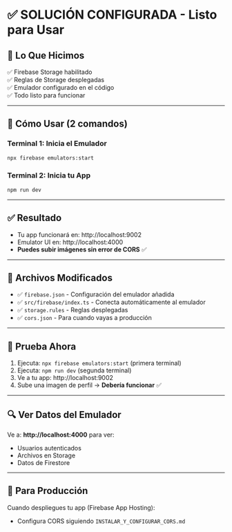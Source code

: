 # ✅ SOLUCIÓN CONFIGURADA - Listo para Usar

## 🎉 Lo Que Hicimos

✅ Firebase Storage habilitado  
✅ Reglas de Storage desplegadas  
✅ Emulador configurado en el código  
✅ Todo listo para funcionar  

---

## 🚀 Cómo Usar (2 comandos)

### Terminal 1: Inicia el Emulador
```bash
npx firebase emulators:start
```

### Terminal 2: Inicia tu App
```bash
npm run dev
```

---

## ✅ Resultado

- Tu app funcionará en: http://localhost:9002
- Emulator UI en: http://localhost:4000
- **Puedes subir imágenes sin error de CORS** ✅

---

## 📝 Archivos Modificados

- ✅ `firebase.json` - Configuración del emulador añadida
- ✅ `src/firebase/index.ts` - Conecta automáticamente al emulador
- ✅ `storage.rules` - Reglas desplegadas
- ✅ `cors.json` - Para cuando vayas a producción

---

## 🎯 Prueba Ahora

1. Ejecuta: `npx firebase emulators:start` (primera terminal)
2. Ejecuta: `npm run dev` (segunda terminal)
3. Ve a tu app: http://localhost:9002
4. Sube una imagen de perfil → **Debería funcionar** ✅

---

## 🔍 Ver Datos del Emulador

Ve a: **http://localhost:4000** para ver:
- Usuarios autenticados
- Archivos en Storage
- Datos de Firestore

---

## 📝 Para Producción

Cuando despliegues tu app (Firebase App Hosting):
- Configura CORS siguiendo `INSTALAR_Y_CONFIGURAR_CORS.md`



